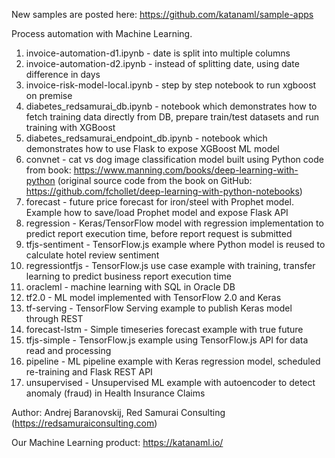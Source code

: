 New samples are posted here: https://github.com/katanaml/sample-apps

Process automation with Machine Learning.

1. invoice-automation-d1.ipynb - date is split into multiple columns
2. invoice-automation-d2.ipynb - instead of splitting date, using date difference in days
3. invoice-risk-model-local.ipynb - step by step notebook to run xgboost on premise
4. diabetes_redsamurai_db.ipynb - notebook which demonstrates how to fetch training data directly from DB, prepare train/test datasets and run training with XGBoost
5. diabetes_redsamurai_endpoint_db.ipynb - notebook which demonstrates how to use Flask to expose XGBoost ML model
6. convnet - cat vs dog image classification model built using Python code from book: https://www.manning.com/books/deep-learning-with-python (original source code from the book on GitHub: https://github.com/fchollet/deep-learning-with-python-notebooks)
7. forecast - future price forecast for iron/steel with Prophet model. Example how to save/load Prophet model and expose Flask API
8. regression - Keras/TensorFlow model with regression implementation to predict report execution time, before report request is submitted
9. tfjs-sentiment - TensorFlow.js example where Python model is reused to calculate hotel review sentiment
10. regressiontfjs - TensorFlow.js use case example with training, transfer learning to predict business report execution time
11. oracleml - machine learning with SQL in Oracle DB
12. tf2.0 - ML model implemented with TensorFlow 2.0 and Keras
13. tf-serving - TensorFlow Serving example to publish Keras model through REST
14. forecast-lstm - Simple timeseries forecast example with true future
15. tfjs-simple - TensorFlow.js example using TensorFlow.js API for data read and processing
16. pipeline - ML pipeline example with Keras regression model, scheduled re-training and Flask REST API
17. unsupervised - Unsupervised ML example with autoencoder to detect anomaly (fraud) in Health Insurance Claims

Author: Andrej Baranovskij, Red Samurai Consulting (https://redsamuraiconsulting.com)

Our Machine Learning product: https://katanaml.io/
